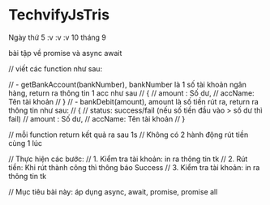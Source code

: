 # TechvifyJsTris

Ngày thứ 5 :v :v :v 10 tháng 9 
	
bài tập về promise và async await



// viết các function như sau:

// - getBankAccount(bankNumber), bankNumber là 1 số tài khoản ngân hàng, return ra thông tin 1 acc như sau
// {
// amount : Số dư,
// accName: Tên tài khoản
// }
// - bankDebit(amount), amount là số tiền rút ra, return ra thông tin như sau:
// {
// status: success/fail (nếu số tiền đầu vào > số dư thì fail)
// amount : Số dư,
// accName: Tên tài khoản
// }

// mỗi function return kết quả ra sau 1s
// Không có 2 hành động rút tiền cùng 1 lúc

// Thực hiện các bước:
// 1. Kiểm tra tài khoản: in ra thông tin tk
// 2. Rút tiền: Khi rút thành công thì thông báo Success
// 3. Kiểm tra tài khoản: in ra thông tin tk

// Mục tiêu bài này: áp dụng async, await, promise, promise all
